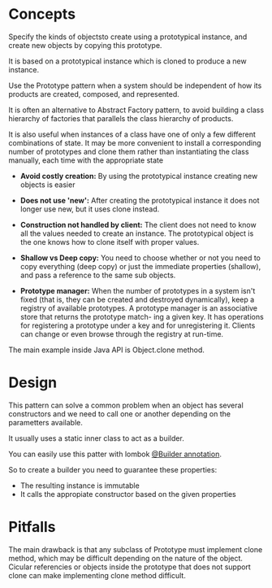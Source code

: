 # Concepts

Specify the kinds of objectsto create using a prototypical instance, and
create new objects by copying this prototype.

It is based on a prototypical instance which is cloned to produce a new instance. 

Use the Prototype pattern when a system should be independent of how its products are created, composed, and represented.

It is often an alternative to Abstract Factory pattern, to avoid building a class hierarchy of factories that parallels the class hierarchy of products.

It is also useful when instances of a class have one of only a few different combinations of state. It may be more convenient to install a corresponding number of prototypes and clone them rather than instantiating the class manually, each time with the appropriate state

* **Avoid costly creation:** By using the prototypical instance creating new objects is easier

* **Does not use 'new':** After creating the prototypical instance it does not longer use new, but it uses clone instead.

* **Construction not handled by client:** The client does not need to know all the values needed to create an instance. The prototypical object is the one knows how to clone itself with proper values.

* **Shallow vs Deep copy:** You need to choose whether or not you need to copy everything (deep copy) or just the immediate properties (shallow), and pass a reference to the same sub objects.

* **Prototype manager:** When the number of prototypes in a system isn't fixed (that is, they can be created and destroyed dynamically), keep a registry of available prototypes. A prototype manager is an associative store that returns the prototype match- ing a given key. It has operations for registering a prototype under a key and for unregistering it. Clients can change or even browse through the registry at run-time. 

The main example inside Java API is Object.clone method.

# Design

This pattern can solve a common problem when an object has several constructors and we need to call one or another depending on the parametters available.

It usually uses a static inner class to act as a builder.

You can easily use this patter with lombok [@Builder annotation](https://projectlombok.org/features/Builder).

So to create a builder you need to guarantee these properties:
* The resulting instance is immutable
* It calls the appropiate constructor based on the given properties

# Pitfalls

The main drawback is that any subclass of Prototype must implement clone method, which may be difficult depending on the nature of the object.
Cicular referencies or objects inside the prototype that does not support clone can make implementing clone method difficult.